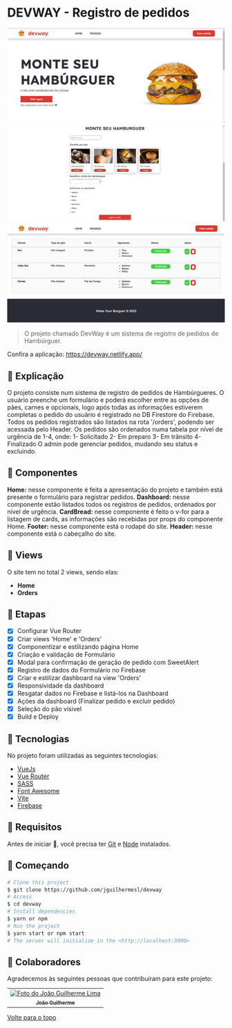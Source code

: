 # DEVWAY - Registro de pedidos

<img src="./public/img/printsReadme/homeInfo.png" alt="Home do projeto">
<img src="./public/img/printsReadme/makeYourBurguer.png" alt="Registro de pedidos">
<img src="./public/img/printsReadme/dashboard.png" alt="Dashboard do projeto">

>  O projeto chamado DevWay é um sistema de registro de pedidos de Hambúrguer.

Confira a aplicação: https://devway.netlify.app/ <br>

## :page_facing_up: Explicação

O projeto consiste num sistema de registro de pedidos de Hambúrgueres. O usuário preenche um formulário e poderá escolher entre as opções de pães, carnes e opcionais, logo após todas as informações estiverem completas o pedido do usuário é registrado no DB Firestore do Firebase.
Todos os pedidos registrados são listados na rota '/orders', podendo ser acessada pelo Header. Os pedidos são ordenados numa tabela por nível de urgência de 1-4, onde:
1- Solicitado
2- Em preparo
3- Em trânsito
4- Finalizado
O admin pode gerenciar pedidos, mudando seu status e excluindo.

## 📁 Componentes

**Home:** nesse componente é feita a apresentação do projeto e também está presente o formulário para registrar pedidos.
**Dashboard:** nesse componente estão listados todos os registros de pedidos, ordenados por nível de urgência.
**CardBread:** nesse componente é feito o v-for para a listagem de cards, as informações são recebidas por props do componente Home.
**Footer:** nesse componente está o rodapé do site.
**Header:** nesse componente está o cabeçalho do site.

## 📁 Views

O site tem no total 2 views, sendo elas:

- **Home** 
- **Orders** 
## :dart: Etapas ##

- [x] Configurar Vue Router 
- [x] Criar views 'Home' e 'Orders'
- [x] Componentizar e estilizando página Home
- [x] Criação e validação de Formulário
- [x] Modal para confirmação de geração de pedido com SweetAlert
- [x] Registro de dados do Formulário no Firebase
- [x] Criar e estilizar dashboard na view 'Orders'
- [x] Responsividade da dashboard
- [x] Resgatar dados no Firebase e listá-los na Dashboard
- [x] Ações da dashboard (Finalizar pedido e excluir pedido)
- [x] Seleção do pão vísivel
- [x] Build e Deploy

## :rocket: Tecnologias ##

No projeto foram utilizadas as seguintes tecnologias:

- [VueJs](https://vuejs.org/)
- [Vue Router](https://router.vuejs.org/)
- [SASS](https://sass-lang.com/)
- [Font Awesome](https://fontawesome.com/)
- [Vite](https://vitejs.dev/)
- [Firebase](https://firebase.google.com/docs)

## :closed_book: Requisitos ##

Antes de iniciar :checkered_flag:, você precisa ter [Git](https://git-scm.com) e [Node](https://nodejs.org/en/) instalados.

## :checkered_flag: Começando ##

```bash
# Clone this project
$ git clone https://github.com/jguilhermesl/devway
# Access
$ cd devway
# Install dependencies
$ yarn or npm 
# Run the project
$ yarn start or npm start 
# The server will initialize in the <http://localhost:3000>
```
## 🤝 Colaboradores

Agradecemos às seguintes pessoas que contribuíram para este projeto:

<table>
  <tr>
    <td align="center">
      <a href="#">
        <img src="https://media-exp1.licdn.com/dms/image/C4D03AQEEieIa-_h22g/profile-displayphoto-shrink_800_800/0/1651164045663?e=1658966400&v=beta&t=20osuQdvJ8V16r834e0NxcSHYMEE_1t-okD5LF-wATw" width="160px;" alt="Foto do João Guilherme Lima"/><br>
          <sub>
            <b>João Guilherme</b>
          </sub>
        </a>
      </td>
  </tr>
</table>

<a href="#top">Volte para o topo</a>
